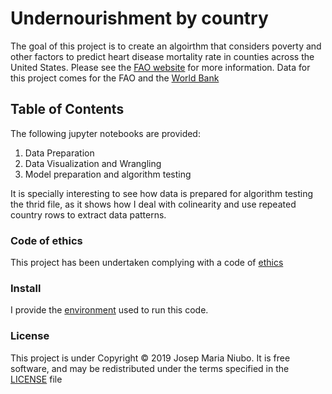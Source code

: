 # Undernourishment by country
The goal of this project is to create an algoirthm that considers poverty and other factors to predict heart disease mortality rate in counties across the United States. Please see the [FAO website](http://www.fao.org/sustainable-development-goals/indicators/211/en/) for more information.
Data for this project comes for the FAO and the [World Bank](https://data.worldbank.org/)

## Table of Contents 
The following jupyter notebooks are provided:
1. Data Preparation
2. Data Visualization and Wrangling
3. Model preparation and algorithm testing

It is specially interesting to see how data is prepared for algorithm testing the thrid file, as it shows how I deal with colinearity and use repeated country rows to extract data patterns. 

### Code of ethics

This project has been undertaken complying with a code of [ethics](https://github.com/titoniubo/undernoursihment/blob/master/Code%20of%20ethics.txt) 

### Install
I provide the [environment](https://github.com/titoniubo/undernoursihment/blob/master/environment.yml) used to run this code.

### License
This project is under Copyright © 2019 Josep Maria Niubo. It is free software, and may be redistributed under the terms specified in the [LICENSE](https://github.com/titoniubo/undernoursihment/blob/master/License.txt) file
